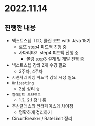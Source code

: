 # 2022.11.14

## 진행한 내용

- 넥스트스텝 TDD, 클린 코드 with Java 15기
	- 로또 step4 피드백 진행 중
  - 사다리타기 step4 피드백 진행 중
	- 볼링 step3 설계 및 개발 진행 중
- 넥스트스텝 강의 2개 수강 필요
	- 3주차, 4주차
- 자동차레이싱 피드백 강의 시청 필요
- `Unitesting`
	- 2장 정리 중
- `엘레강트 오브젝트`
	- 1.3, 2.1 정리 중
- 추상클래스와 인터페이스의 차이점
	- 명확하게 정리하기
- CircuitBreaker / RateLimit 정리
